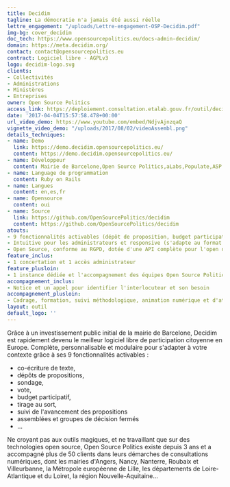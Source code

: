 ```yaml
---
title: Decidim
tagline: La démocratie n'a jamais été aussi réelle
lettre_engagement: "/uploads/Lettre-engagement-OSP-Decidim.pdf"
img-bg: cover_decidim
doc_tech: https://www.opensourcepolitics.eu/docs-admin-decidim/
domain: https://meta.decidim.org/
contact: contact@opensourcepolitics.eu
contract: Logiciel libre - AGPLv3
logo: decidim-logo.svg
clients:
- Collectivités
- Administrations
- Ministères
- Entreprises
owner: Open Source Politics
access_link: https://deploiement.consultation.etalab.gouv.fr/outil/decidim
date: '2017-04-04T15:57:58.478+00:00'
url_video_demo: https://www.youtube.com/embed/NdjvAjnzqaQ
vignette_video_demo: "/uploads/2017/08/02/videoAssembl.png"
details_techniques:
- name: Demo
  link: https://demo.decidim.opensourcepolitics.eu/
  content: https://demo.decidim.opensourcepolitics.eu/
- name: Développeur
  content: Mairie de Barcelone,Open Source Politics,aLabs,Populate,ASP gems,Codegram,Codi Tramuntana,Platoniq
- name: Language de programmation
  content: Ruby on Rails
- name: Langues
  content: en,es,fr
- name: Opensource
  content: oui
- name: Source
  link: https://github.com/OpenSourcePolitics/decidim
  content: https://github.com/OpenSourcePolitics/decidim
atouts: 
- 9 fonctionnalités activables (dépôt de proposition, budget participatif, sondage, vote,...)
- Intuitive pour les administrateurs et responsive (s'adapte au format téléphone)
- Open Source, conforme au RGPD, dotée d'une API complète pour l'open data
feature_inclus:
- 1 concertation et 1 accès administrateur
feature_plusloin:
- 1 instance dédiée et l'accompagnement des équipes Open Source Politics
accompagnement_inclus:
- Notice et un appel pour identifier l'interlocuteur et son besoin
accompagnement_plusloin:
- Cadrage, formation, suivi méthodologique, animation numérique et d'ateliers présentiels, synthèse et évaluation de la démarche
layout: outil
default_logo: ''
---
```


Grâce à un investissement public initial de la mairie de Barcelone, Decidim est rapidement devenu le meilleur logiciel libre de participation citoyenne en Europe. Complète, personnalisable et modulaire pour s'adapter à votre contexte grâce à ses 9 fonctionnalités activables : 
* co-écriture de texte, 
* dépôts de propositions, 
* sondage, 
* vote, 
* budget participatif, 
* tirage au sort, 
* suivi de l'avancement des propositions
* assemblées et groupes de décision fermés
* ...

Ne croyant pas aux outils magiques, et ne travaillant que sur des technologies open source, Open Source Politics existe depuis 3 ans et a accompagné plus de 50 clients dans leurs démarches de consultations numériques, dont les mairies d'Angers, Nancy, Nanterre, Roubaix et Villeurbanne, la Métropole européenne de Lille, les départements de Loire-Atlantique et du Loiret, la région Nouvelle-Aquitaine...
